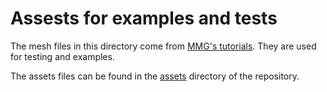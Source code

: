 # Assests for examples and tests

The mesh files in this directory come from [MMG's tutorials](http://www.mmgtools.org/). They are used for testing and examples.

The assets files can be found in the [assets](https://github.com/kmarchais/mmgpy/tree/main/assets) directory of the repository.
